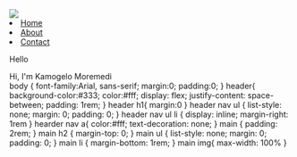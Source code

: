 <!DOCTYPE html>
<html lang="en">
  <head>
    <meta charset="UTF-8">
    <meta http-equiv="X-UA-Compatible" content="IE=edge"
    <meta name="viewpoint" content="width=device-width, initial-scale=1.0">
    <title>My Portfolio</title>
    <link re="stylesheet" href="style.css"
  </head>
   <body>
		 <div id="header">
			  <div class="container">
		  <nav>
				 <img src="images/"
					 <ul>
			   <li><a href="#">Home</a></li>
				 <li><a href="#">About</a></li>
         <li><a href="">Contact</a></li>
			</ul>
			</nav>
   <div class="header-text">
     <p> Hello</p>
     <hi> Hi, I'm Kamogelo Moremedi</hi>
   </div>
					</div>
		 </div>
    </main>
    body {
         font-family:Arial, sans-serif;
         margin:0;
         padding:0;
        }
            header{   
        background-color:#333;
         color:#fff;
         display: flex;
         justify-content: space-between;
         padding: 1rem; 
        } 
         header h1{
         margin:0
         }  
         header nav ul {
         list-style: none;
         margin: 0;
         padding: 0;
         } 
         header nav ul li { 
         display: inline;
         margin-right: 1rem
         }
         hearder nav a{
         color:#fff;
         text-decoration: none;
      }  
         main {
         padding: 2rem;
         }  
         main h2 {
         margin-top: 0;
         } 
         main ul {
         list-style: none;
         margin: 0;
         padding: 0;
         }
         main li {
         margin-bottom: 1rem;
         }  
         main img{
         max-width: 100%
         }
 </body>    


</html>
